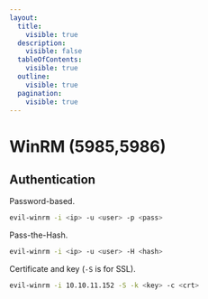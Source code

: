 ```yaml
---
layout:
  title:
    visible: true
  description:
    visible: false
  tableOfContents:
    visible: true
  outline:
    visible: true
  pagination:
    visible: true
---
```


# WinRM (5985,5986)

## Authentication

Password-based.

```bash
evil-winrm -i <ip> -u <user> -p <pass>
```

Pass-the-Hash.

```bash
evil-winrm -i <ip> -u <user> -H <hash>
```

Certificate and key (`-S` is for SSL).

```bash
evil-winrm -i 10.10.11.152 -S -k <key> -c <crt>
```
